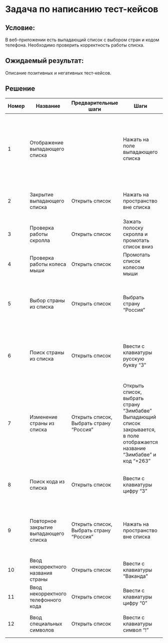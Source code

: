 # Задача по написанию тест-кейсов

## Условие:

В веб-приложении есть выпадающий список с выбором стран и кодом телефона. Необходимо проверить корректность работы списка.

## Ожидаемый результат:

Описание позитивных и негативных тест-кейсов.

## Решение

|Номер	|Название	|Предварительные шаги	|Шаги	|Ожидаеммый результат|
|---|---|---|---|---|
|1	|Отображение выпадающего списка		| |Нажать на поле выпадающего списка	|Отображается список стран и кодов, отсортированный по алфавиту, у каждой страны есть соответствующий код телефона, Справа от списка есть скролл
|2	|Закрытие выпадающего списка	|Открыть список	|Нажать на пространство вне списка	|Выпадающий список закрывается, поле остается пустым
|3	|Проверка работы скролла	|Открыть список	|Зажать полоску скролла и промотать список вниз	|Появляются следующие в списке страны и коды
|4	|Проверка работы колеса мыши	|Открыть список	|Промотать список колесом мыши	|Появляются следующие в списке страны и коды
|5	|Выбор страны из списка	|Открыть список	|Выбрать страну “Россия”	|Выпадающий список закрывается, в поле отображается название “Россия” и код “+7”
|6	|Поиск страны из списка	|Открыть список	|Ввести с клавиатуры русскую букву “З”	|Список сокращается до стран, название которых начинается на букву “З”: Замбия, Зимбабве
|7	|Изменение страны из списка	|Открыть список, Выбрать страну “Россия”	|Открыть список, выбрать страну “Зимбабве”	Выпадающий список закрывается, в поле отображается название “Зимбабве” и код “+263”
|8	|Поиск кода из списка	|Открыть список	|Ввести с клавиатуры цифру “3”	|Список сокращается до стран, код которых начинается на цифру “3"
|9	|Повторное закрытие выпадающего списка	|Открыть список, Выбрать страну “Россия”	|Нажать на пространство вне списка	|Выпадающий список закрывается, в поле отображается название “Россия” и код “+7"
|10	|Ввод некорректного названия страны	|Открыть список	|Ввести с клавиатуры “Ваканда"	|Выпадающий список становится пустым
|11	|Ввод некорректного телефонного кода	|Открыть список	|Ввести с клавиатуры цифру “0”	|Выпадающий список становится пустым
|12	|Ввод специальных символов	|Открыть список	|Ввести с клавиатуры символ “!”	|Выпадающий список становится пустым
